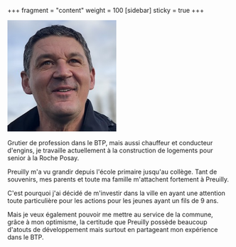+++
fragment = "content"
weight = 100
[sidebar]
  sticky = true
+++

<img src="photo.jpg" alt="" class="img-fluid rounded-circle border text-white">

Grutier de profession dans le BTP, mais aussi chauffeur et conducteur d'engins, je travaille actuellement à la construction de logements pour senior à la Roche Posay.

Preuilly m'a vu grandir depuis l'école primaire jusqu'au collège. Tant de souvenirs, mes parents et toute ma famille m'attachent fortement à Preuilly.

C'est pourquoi j'ai décidé de m'investir dans la ville en ayant une attention toute particulière pour les actions pour les jeunes ayant un fils de 9 ans.

Mais je veux également pouvoir me mettre au service de la commune, grâce à mon optimisme, la certitude que Preuilly possède beaucoup d'atouts de développement mais surtout en partageant mon expérience dans le BTP.
